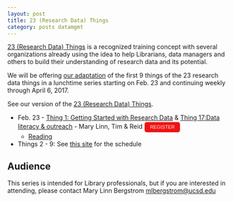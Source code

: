 ```yaml
---
layout: post
title: 23 (Research Data) Things
category: posts datamgmt
---
```


[23 (Research Data) Things](http://www.ands.org.au/partners-and-communities/23-research-data-things) is a recognized training concept with several organizations already using the idea to help Librarians, data managers and others to build their understanding of research data and its potential.

We will be offering [our adaptation](https://ucsdlib.github.io/23-Research-Data-Things/) of the first 9 things of the 23 research data things in a lunchtime series starting on Feb. 23 and continuing weekly through April 6, 2017.

See our version of the [23 (Research Data) Things](https://ucsdlib.github.io/23-Research-Data-Things).

*  Feb. 23 - [Thing 1: Getting Started with Research Data](https://ucsdlib.github.io/23-Research-Data-Things/01-introduction/) & [Thing  17:Data literacy & outreach](https://ucsdlib.github.io/23-Research-Data-Things/17-data-lit-outreach/) - Mary Linn, Tim & Reid <style type="text/css">
.e2937679 { background-color:#F01313; border:1px solid #F01313; color: #F7EAEA!important; -moz-box-shadow:inset 0px 1px 0px 0px #ffffff; -webkit-box-shadow:inset 0px 1px 0px 0px #ffffff; box-shadow:inset 0px 1px 0px 0px #ffffff;font-size: 11px; font-family: arial; padding:6px 12px; display:inline-block;text-decoration:none; -moz-border-radius:6px; -webkit-border-radius:6px; border-radius:6px; border-color: #F7EAEA; } .e2937679:hover { background-color:#F7EAEA; color: #F01313!important; }</style><a href="http://ucsd.libcal.com/event/2937679" class="e2937679">REGISTER</a>
   * [Reading](http://www.bu.edu/datamanagement/background/whatisdata/)
* Things 2 - 9: See [this site](https://ucsdlib.github.io/23-Research-Data-Things/) for the schedule

## Audience

This series is intended for Library professionals, but if you are interested in attending, please contact Mary Linn Bergstrom <mlbergstrom@ucsd.edu>
